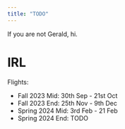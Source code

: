```yaml
---
title: "TODO"
---
```


If you are not Gerald, hi. 

# IRL

Flights:

* Fall 2023 Mid: 30th Sep - 21st Oct
* Fall 2023 End: 25th Nov - 9th Dec
* Spring 2024 Mid: 3rd  Feb - 21 Feb
* Spring 2024 End: TODO 


